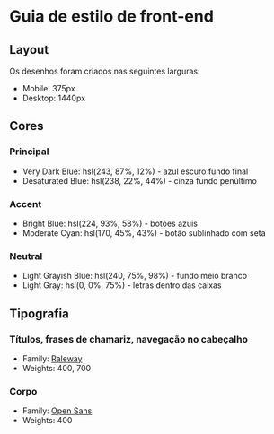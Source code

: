 # Guia de estilo de front-end

## Layout

Os desenhos foram criados nas seguintes larguras:

- Mobile: 375px
- Desktop: 1440px

## Cores

### Principal

- Very Dark Blue: hsl(243, 87%, 12%) - azul escuro fundo final
- Desaturated Blue: hsl(238, 22%, 44%) - cinza fundo penúltimo

### Accent

- Bright Blue: hsl(224, 93%, 58%) - botões azuis 
- Moderate Cyan: hsl(170, 45%, 43%) - botão sublinhado com seta

### Neutral

- Light Grayish Blue: hsl(240, 75%, 98%) - fundo meio branco
- Light Gray: hsl(0, 0%, 75%) - letras dentro das caixas

## Tipografia

### Títulos, frases de chamariz, navegação no cabeçalho

- Family: [Raleway](https://fonts.google.com/specimen/Raleway)
- Weights: 400, 700

### Corpo

- Family: [Open Sans](https://fonts.google.com/specimen/Open+Sans)
- Weights: 400